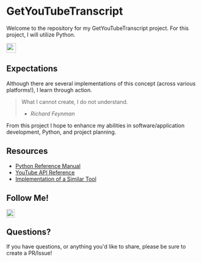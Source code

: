# GetYouTubeTranscript
<html>
<p>
  Welcome to the repository for my GetYouTubeTranscript project. For this project, I will utilize Python.
  </p>
<p align="left">
  <img src="https://github.com/bit-bangin/hello.world/blob/eb934882aa72541f3959c31424baedb9c2ae6458/Python-Dark.svg" width="25"> </img>
  </p>
  </html>

## Expectations
<html>
  <p>
  Although there are several implementations of this concept (across various platforms!), I learn through action. 
  </p>
  </html>
  
> What I cannot create, I do not understand.
> 
> - *Richard Feynman*

<html>
  <p>
  From this project I hope to enhance my abilities in software/application development, Python, and project planning.
  </p>
</html>

## Resources
- [Python Reference Manual](https://docs.python.org/3/reference/)
- [YouTube API Reference](https://developers.google.com/youtube/v3/docs)
- [Implementation of a Similar Tool](https://youtubetranscript.com/)

## Follow Me!
<html>
<a href="https://www.linkedin.com/in/emilycabaniss/">
  <img align="left" alt="Emily's LinkedIn" width="22px" src="https://raw.githubusercontent.com/peterthehan/peterthehan/master/assets/linkedin.svg" />
</a>
<br/>
  </html>

## Questions?
If you have questions, or anything you'd like to share, please be sure to create a PR/Issue!
